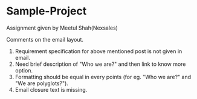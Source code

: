 Sample-Project
==============

Assignment given by Meetul Shah(Nexsales)


Comments on the email layout.


1.	Requirement specification for above mentioned post is not given in email.
2.	Need brief description of "Who we are?" and then link to know more option.
3.	Formatting should be equal in every points (for eg. "Who we are?" and "We are polyglots?").
4.	Email closure text is missing.
